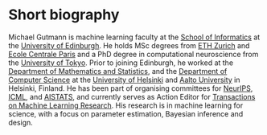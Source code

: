 # Short biography

Michael Gutmann is machine learning faculty at the [School of Informatics](http://www.ed.ac.uk/informatics) at the [University of Edinburgh](https://www.ed.ac.uk/). He holds MSc degrees from [ETH Zurich](https://ethz.ch) and [Ecole Centrale Paris](https://en.wikipedia.org/wiki/%C3%89cole_Centrale_Paris) and a PhD degree in computational neuroscience from the [University of Tokyo](https://www.u-tokyo.ac.jp/en/). Prior to joining Edinburgh, he worked at
the [Department of Mathematics and Statistics](https://www.helsinki.fi/en/faculty-science/faculty/department-mathematics-and-statistics/research-mathematics-and-statistics), and the [Department of Computer Science](https://www.aalto.fi/en/department-of-computer-science) at the [University of Helsinki](https://www.helsinki.fi/en) and [Aalto University](https://www.aalto.fi/en) in Helsinki, Finland. He has been part of organising committees for [NeurIPS](https://neurips.cc/), [ICML](https://icml.cc/), and [AISTATS](https://aistats.org/), and currently serves as Action Editor for [Transactions on Machine Learning Research](https://jmlr.org/tmlr/). His research is in machine learning for science, with a focus on parameter estimation, Bayesian inference and design.
